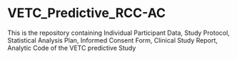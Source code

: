 # VETC_Predictive_RCC-AC
This is the repository containing Individual Participant Data, Study Protocol, Statistical Analysis Plan, Informed Consent Form, Clinical Study Report, Analytic Code of the VETC predictive Study
